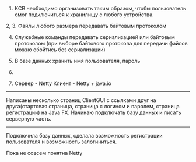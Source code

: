 1. КСВ необходимо организовать таким образом, чтобы пользователь смог подключиться
к хранилищу с любого устройства.

2, 3. Файлы любого размера передавать байтовым протоколом

4. Служебные команды передавать сериализацией или байтовым протоколом (при выборе байтового
протокола для передачи файлов можно обойтись без сериализации)

5. В базе данных хранить имя пользователя, пароль

6.

7. Сервер - Netty
Клиент - Netty + java.io

_________________________________________________

Написаны несколько страниц ClientGUI c ссылками друг на друга(стартовая страница, страница с логином и паролем,
страница регистрации) на Java FX.
Начинаю подключать базу данных и писать серверную часть.

_________________________________________________

Подключила базу данных, сделала возможность регистрации пользователя и возможность залогиниться.

Пока не совсем понятна Netty